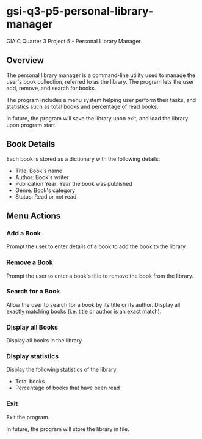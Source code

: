# gsi-q3-p5-personal-library-manager

GIAIC Quarter 3 Project 5 - Personal Library Manager

## Overview

The personal library manager is a command-line utility used to manage the user's book collection, referred to as the library. The program lets the user add, remove, and search for books.

The program includes a menu system helping user perform their tasks, and statistics such as total books and percentage of read books.

In future, the program will save the library upon exit, and load the library upon program start.

## Book Details

Each book is stored as a dictionary with the following details:
* Title: Book's name
* Author: Book's writer
* Publication Year: Year the book was published
* Genre: Book's category
* Status: Read or not read

## Menu Actions

### Add a Book

Prompt the user to enter details of a book to add the book to the library.

### Remove a Book

Prompt the user to enter a book's title to remove the book from the library.

### Search for a Book

Allow the user to search for a book by its title or its author. Display all
exactly matching books (i.e. title or author is an exact match).

### Display all Books

Display all books in the library

### Display statistics

Display the following statistics of the library:
* Total books
* Percentage of books that have been read

### Exit

Exit the program.

In future, the program will store the library in file.